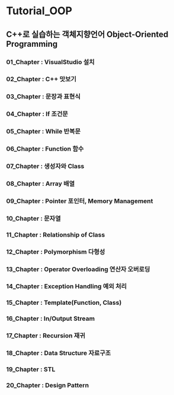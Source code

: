 # Tutorial_OOP
## C++로 실습하는 객체지향언어 Object-Oriented Programming

### 01_Chapter : VisualStudio 설치

### 02_Chapter : C++ 맛보기

### 03_Chapter : 문장과 표현식

### 04_Chapter : If 조건문

### 05_Chapter : While 반복문

### 06_Chapter : Function 함수

### 07_Chapter : 생성자와 Class

### 08_Chapter : Array 배열

### 09_Chapter : Pointer 포인터, Memory Management

### 10_Chapter : 문자열

### 11_Chapter : Relationship of Class

### 12_Chapter : Polymorphism 다형성

### 13_Chapter : Operator Overloading 연산자 오버로딩

### 14_Chapter : Exception Handling 예외 처리

### 15_Chapter : Template(Function, Class)

### 16_Chapter : In/Output Stream

### 17_Chapter : Recursion 재귀

### 18_Chapter : Data Structure 자료구조

### 19_Chapter : STL

### 20_Chapter : Design Pattern

